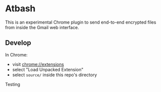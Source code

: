 # Atbash

This is an experimental Chrome plugin to send end-to-end encrypted files from
inside the Gmail web interface.

## Develop

In Chrome:

- visit [chrome://extensions](chrome://extensions)
- select "Load Unpacked Extension"
- select `source/` inside this repo's directory

Testing
